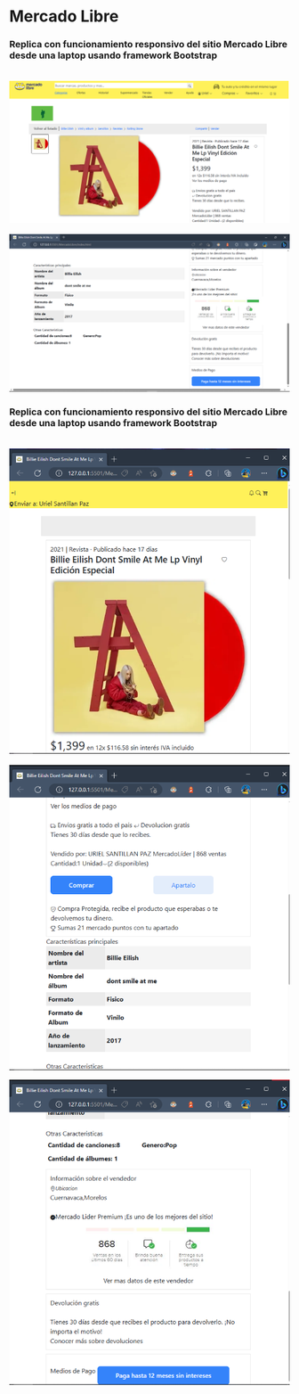# Mercado Libre
### Replica con funcionamiento responsivo del sitio Mercado Libre desde una laptop usando framework Bootstrap <br><br>
<p align="center">
  <img src="Images/mercadolibre.PNG" alt="Replica del sitio en dispositivos grandes"/><br><br>
  <img src="Images/MercadoLibreInfo.PNG" alt="Replica del sitio en dispositivos grandes"<br><br>
</p>

### Replica con funcionamiento responsivo del sitio Mercado Libre desde una laptop usando framework Bootstrap <br><br>
<p align="center">
  <img src="Images/MercadoLibreResponsivo.PNG" alt="Replica del sitio en dispositivos pequeños"/><br><br>
  <img src="Images/MercadoLibreResponsivoInfo.PNG" alt="Replica del sitio en dispositivos pequeños" align="center"/><br><br>
  <img src="Images/MercadoLibreResponsivoInfo2.PNG" alt="Replica del sitio en dispositivos pequeños" align="center"/>
</p>
